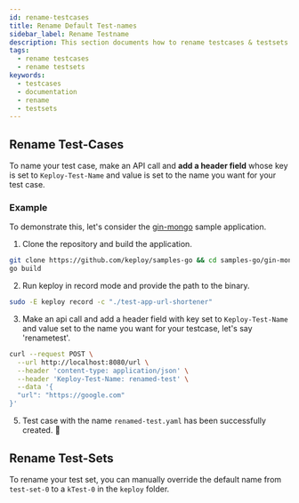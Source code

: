 ```yaml
---
id: rename-testcases
title: Rename Default Test-names
sidebar_label: Rename Testname
description: This section documents how to rename testcases & testsets
tags:
  - rename testcases
  - rename testsets
keywords:
  - testcases
  - documentation
  - rename
  - testsets
---
```


## Rename Test-Cases

To name your test case, make an API call and **add a header field** whose key is set to `Keploy-Test-Name` and value is set to the name you want for your test case.

### Example

To demonstrate this, let's consider the [gin-mongo](https://github.com/keploy/samples-go/tree/main/gin-mongo) sample application.

1. Clone the repository and build the application.

```bash
git clone https://github.com/keploy/samples-go && cd samples-go/gin-mongo
go build
```

2. Run keploy in record mode and provide the path to the binary.

```bash
sudo -E keploy record -c "./test-app-url-shortener"
```

3. Make an api call and add a header field with key set to `Keploy-Test-Name` and value set to the name you want for your testcase, let's say 'renametest'.

```bash
curl --request POST \
  --url http://localhost:8080/url \
  --header 'content-type: application/json' \
  --header 'Keploy-Test-Name: renamed-test' \
  --data '{
  "url": "https://google.com"
}'
```

5. Test case with the name `renamed-test.yaml` has been successfully created. 🎉

## Rename Test-Sets

To rename your test set, you can manually override the default name from `test-set-0` to a `kTest-0` in the `keploy` folder.
